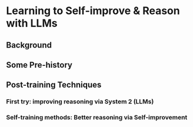
# Learning to Self-improve & Reason with LLMs 


## Background 

## Some Pre-history 

## Post-training Techniques

### First try: improving reasoning via System 2 (LLMs)

### Self-training methods: Better reasoning via Self-improvement 

